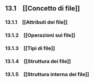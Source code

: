 ## 13.1 [[Concetto di file]]
### 13.1.1 [[Attributi dei file]]
### 13.1.2 [[Operazioni sui file]]
### 13.1.3 [[Tipi di file]]
### 13.1.4 [[Struttura dei file]]
### 13.1.5 [[Struttura interna dei file]]